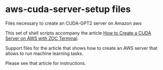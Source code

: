 # aws-cuda-server-setup files

Files necessary to create an CUDA-GPT2 server on Amazon aws

This set of shell scripts accompany the article 
[How to Create a CUDA Server on AWS with ZOC Terminal](https://www.emtec.com/kb/en/2003/cuda-llm-c-gpt2-on-amazon-aws).

Support files for the article that shows how to create an AWS server that allows to run machine learning tasks.

Please see that article for instructions.

